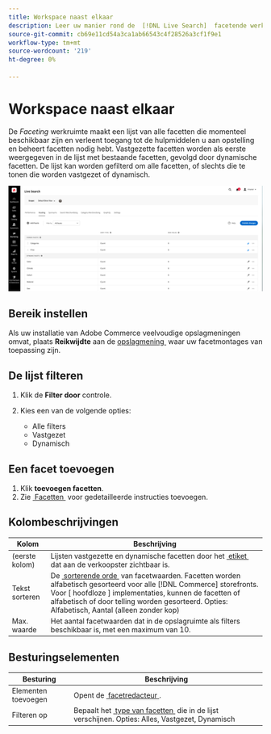 ```yaml
---
title: Workspace naast elkaar
description: Leer uw manier rond de  [!DNL Live Search]  facetende werkruimte.
source-git-commit: cb69e11cd54a3ca1ab66543c4f28526a3cf1f9e1
workflow-type: tm+mt
source-wordcount: '219'
ht-degree: 0%

---
```


# Workspace naast elkaar

De *Faceting* werkruimte maakt een lijst van alle facetten die momenteel beschikbaar zijn en verleent toegang tot de hulpmiddelen u aan opstelling en beheert facetten nodig hebt. Vastgezette facetten worden als eerste weergegeven in de lijst met bestaande facetten, gevolgd door dynamische facetten. De lijst kan worden gefilterd om alle facetten, of slechts die te tonen die worden vastgezet of dynamisch.

![&#x200B; Facetend werkruimte &#x200B;](assets/faceting-workspace.png)

## Bereik instellen

Als uw installatie van Adobe Commerce veelvoudige opslagmeningen omvat, plaats **Reikwijdte** aan de [&#x200B; opslagmening &#x200B;](https://experienceleague.adobe.com/docs/commerce-admin/start/setup/websites-stores-views.html?lang=nl-NL#scope-settings) waar uw facetmontages van toepassing zijn.

## De lijst filteren

1. Klik de **Filter door** controle.
1. Kies een van de volgende opties:

   * Alle filters
   * Vastgezet
   * Dynamisch

## Een facet toevoegen

1. Klik **toevoegen facetten**.
1. Zie [&#x200B; Facetten &#x200B;](facets-add.md) voor gedetailleerde instructies toevoegen.

## Kolombeschrijvingen

| Kolom | Beschrijving |
|--- |--- |
| (eerste kolom) | Lijsten vastgezette en dynamische facetten door het [&#x200B; etiket &#x200B;](facets-type.md) dat aan de verkoopster zichtbaar is. |
| Tekst sorteren | De [&#x200B; sorterende orde &#x200B;](facets-type.md) van facetwaarden. Facetten worden alfabetisch gesorteerd voor alle [!DNL Commerce] storefronts. Voor [ hoofdloze ] implementaties, kunnen de facetten of alfabetisch of door telling worden gesorteerd. Opties: Alfabetisch, Aantal (alleen zonder kop) |
| Max. waarde | Het aantal facetwaarden dat in de opslagruimte als filters beschikbaar is, met een maximum van 10. |

## Besturingselementen

| Besturing | Beschrijving |
|--- |--- |
| Elementen toevoegen | Opent de [&#x200B; facetredacteur &#x200B;](facets-add.md). |
| Filteren op | Bepaalt het [&#x200B; type van facetten &#x200B;](facets-type.md) die in de lijst verschijnen. Opties: Alles, Vastgezet, Dynamisch |
